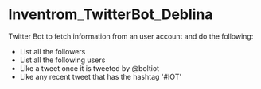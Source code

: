 # Inventrom_TwitterBot_Deblina
Twitter Bot to fetch information from an user account and do the following:
  - List all the followers
  - List all the following users
  - Like a tweet once it is tweeted by @boltiot
  - Like any recent tweet that has the hashtag '#IOT'
